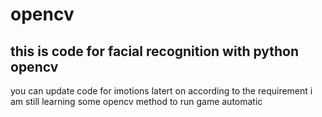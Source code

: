 # opencv

## this is code for facial recognition with python opencv

you can update code for imotions latert on according to the requirement 
i am still learning some opencv method to run game automatic 

